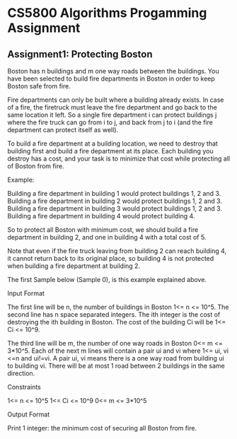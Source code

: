 # CS5800 Algorithms Progamming Assignment

## Assignment1: Protecting Boston

Boston has n buildings and m one way roads between the buildings. You have been selected to build fire departments in Boston in order to keep Boston safe from fire.

Fire departments can only be built where a building already exists. In case of a fire, the firetruck must leave the fire department and go back to the same location it left. So a single fire department i can protect buildings j where the fire truck can go from i to j, and back from j to i (and the fire department can protect itself as well).

To build a fire department at a building location, we need to destroy that building first and build a fire department at its place. Each building you destroy has a cost, and your task is to minimize that cost while protecting all of Boston from fire.

Example:

Building a fire department in building 1 would protect buildings 1, 2 and 3. Building a fire department in building 2 would protect buildings 1, 2 and 3. Building a fire department in building 3 would protect buildings 1, 2 and 3. Building a fire department in building 4 would protect building 4.

So to protect all Boston with minimum cost, we should build a fire department in building 2, and one in building 4 with a total cost of 5.

Note that even if the fire truck leaving from building 2 can reach building 4, it cannot return back to its original place, so building 4 is not protected when building a fire department at building 2.

The first Sample below (Sample 0), is this example explained above.

Input Format

The first line will be n, the number of buildings in Boston 1<= n <= 10^5. The second line has n space separated integers. The ith integer is the cost of destroying the ith building in Boston. The cost of the building Ci will be 1<= Ci <= 10^9.

The third line will be m, the number of one way roads in Boston 0<= m <= 3*10^5. Each of the next m lines will contain a pair ui and vi where 1<= ui, vi <=n and ui!=vi. A pair ui, vi means there is a one way road from building ui to building vi. There will be at most 1 road between 2 buildings in the same direction.

Constraints

1<= n <= 10^5 1<= Ci <= 10^9 0<= m <= 3*10^5

Output Format

Print 1 integer: the minimum cost of securing all Boston from fire.

